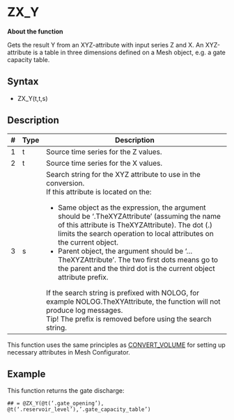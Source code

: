 # ZX_Y
  **About the function**

Gets the result Y from an XYZ-attribute with input series Z and X. An
XYZ-attribute is a table in three dimensions defined on a Mesh object, e.g. a
gate capacity table.

## Syntax
- ZX_Y(t,t,s)


## Description


| # | Type | Description |
|---|---|---|
| 1 | t | Source time series for the Z values. |
| 2 | t | Source time series for the X values. |
| 3 | s | Search string for the XYZ attribute to use in the conversion.<br/> If this attribute is located on the:<br/><ul><li>Same object as the expression, the argument should be ‘.TheXYZAttribute’ (assuming the name of this attribute is TheXYZAttribute). The dot (.) limits the search operation to local attributes on the current object.</li><li>Parent object, the argument should be ‘…TheXYZAttribute’. The two first dots means go to the parent and the third dot is the current object attribute prefix.</li></ul> If the search string is prefixed with NOLOG, for example NOLOG.TheXYAttribute, the function will not produce log messages.<br/> Tip! The prefix is removed before using the search string. |



This function uses the same principles as
[CONVERT_VOLUME](../functions/convert_volume.md) for setting up necessary attributes in
Mesh Configurator.


## Example
  This function returns the gate discharge:
```
## = @ZX_Y(@t(‘.gate_opening’), @t(‘.reservoir_level’),’.gate_capacity_table’)
```
